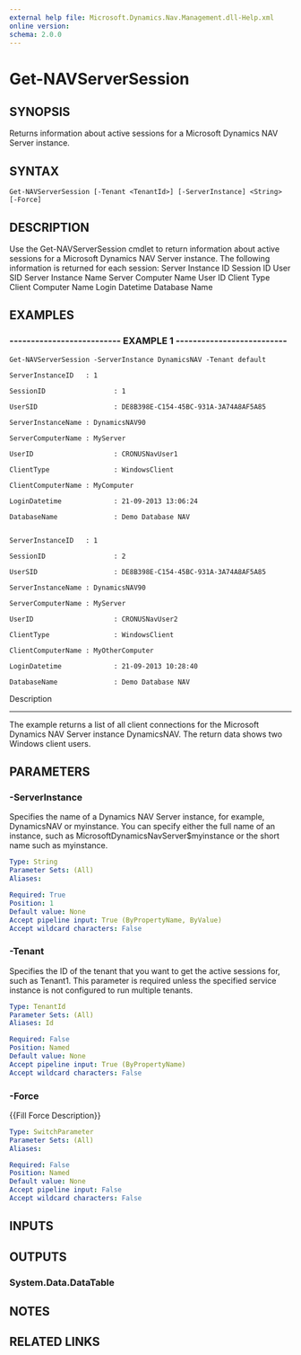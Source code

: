 ```yaml
---
external help file: Microsoft.Dynamics.Nav.Management.dll-Help.xml
online version: 
schema: 2.0.0
---
```


# Get-NAVServerSession

## SYNOPSIS
Returns information about active sessions for a Microsoft Dynamics NAV Server instance.

## SYNTAX

```
Get-NAVServerSession [-Tenant <TenantId>] [-ServerInstance] <String> [-Force]
```

## DESCRIPTION
Use the Get-NAVServerSession cmdlet to return information about active sessions for a Microsoft Dynamics NAV Server instance.
The following information is returned for each session:
Server Instance ID
Session ID
User SID
Server Instance Name
Server Computer Name
User ID
Client Type
Client Computer Name
Login Datetime
 Database Name

## EXAMPLES

### -------------------------- EXAMPLE 1 --------------------------
```
Get-NAVServerSession -ServerInstance DynamicsNAV -Tenant default

ServerInstanceID   : 1
                       
SessionID                 : 1
                       
UserSID                   : DE8B398E-C154-45BC-931A-3A74A8AF5A85
                       
ServerInstanceName : DynamicsNAV90
                       
ServerComputerName : MyServer
                       
UserID                    : CRONUSNavUser1
                       
ClientType                : WindowsClient
                       
ClientComputerName : MyComputer
                       
LoginDatetime             : 21-09-2013 13:06:24
                       
DatabaseName              : Demo Database NAV

                       
ServerInstanceID   : 1
                       
SessionID                 : 2
                       
UserSID                   : DE8B398E-C154-45BC-931A-3A74A8AF5A85
                       
ServerInstanceName : DynamicsNAV90
                       
ServerComputerName : MyServer
                       
UserID                    : CRONUSNavUser2
                       
ClientType                : WindowsClient
                       
ClientComputerName : MyOtherComputer
                       
LoginDatetime             : 21-09-2013 10:28:40
                       
DatabaseName              : Demo Database NAV
```

Description

-----------

The example returns a list of all client connections for the Microsoft Dynamics NAV Server instance DynamicsNAV.
The return data shows two Windows client users.

## PARAMETERS

### -ServerInstance
Specifies the name of a Dynamics NAV Server instance, for example, DynamicsNAV or myinstance.
You can specify either the full name of an instance, such as MicrosoftDynamicsNavServer$myinstance or the short name such as myinstance.

```yaml
Type: String
Parameter Sets: (All)
Aliases: 

Required: True
Position: 1
Default value: None
Accept pipeline input: True (ByPropertyName, ByValue)
Accept wildcard characters: False
```

### -Tenant
Specifies the ID of the tenant that you want to get the active sessions for, such as Tenant1.
This parameter is required unless the specified service instance is not configured to run multiple tenants.

```yaml
Type: TenantId
Parameter Sets: (All)
Aliases: Id

Required: False
Position: Named
Default value: None
Accept pipeline input: True (ByPropertyName)
Accept wildcard characters: False
```

### -Force
{{Fill Force Description}}

```yaml
Type: SwitchParameter
Parameter Sets: (All)
Aliases: 

Required: False
Position: Named
Default value: None
Accept pipeline input: False
Accept wildcard characters: False
```

## INPUTS

## OUTPUTS

### System.Data.DataTable

## NOTES
## RELATED LINKS

